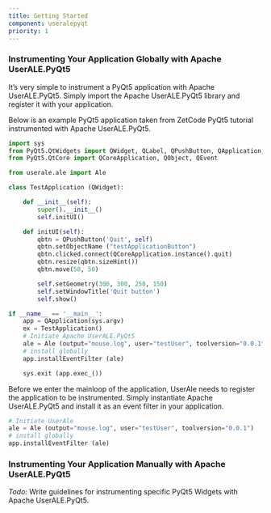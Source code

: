 ```yaml
---
title: Getting Started
component: useralepyqt
priority: 1
---
```


### Instrumenting Your Application Globally with Apache UserALE.PyQt5

It’s very simple to instrument a PyQt5 application with Apache UserALE.PyQt5. Simply import the Apache UserALE.PyQt5 library and register it with your application.

Below is an example PyQt5 application taken from ZetCode PyQt5 tutorial instrumented with Apache UserALE.PyQt5.

  ```python
  import sys
  from PyQt5.QtWidgets import QWidget, QLabel, QPushButton, QApplication, QMessageBox
  from PyQt5.QtCore import QCoreApplication, QObject, QEvent

  from userale.ale import Ale

  class TestApplication (QWidget):

      def __init__(self):
          super().__init__()
          self.initUI()

      def initUI(self):
          qbtn = QPushButton('Quit', self)
          qbtn.setObjectName ("testApplicationButton")
          qbtn.clicked.connect(QCoreApplication.instance().quit)
          qbtn.resize(qbtn.sizeHint())
          qbtn.move(50, 50)

          self.setGeometry(300, 300, 250, 150)
          self.setWindowTitle('Quit button')
          self.show()

  if __name__ == '__main__':
      app = QApplication(sys.argv)
      ex = TestApplication()
      # Initiate Apache UserALE.PyQt5
      ale = Ale (output="mouse.log", user="testUser", toolversion="0.0.1")
      # install globally
      app.installEventFilter (ale)

      sys.exit (app.exec_())
  ```

Before we enter the mainloop of the application, UserAle needs to register the application to be instrumented. Simply instantiate Apache UserALE.PyQt5 and install it as an event filter in your application.

  ```python
  # Initiate UserAle
  ale = Ale (output="mouse.log", user="testUser", toolversion="0.0.1")
  # install globally
  app.installEventFilter (ale)
  ```

### Instrumenting Your Application Manually with Apache UserALE.PyQt5

*Todo:* Write guidelines for instrumenting specific PyQt5 Widgets with Apache UserALE.PyQt5.
